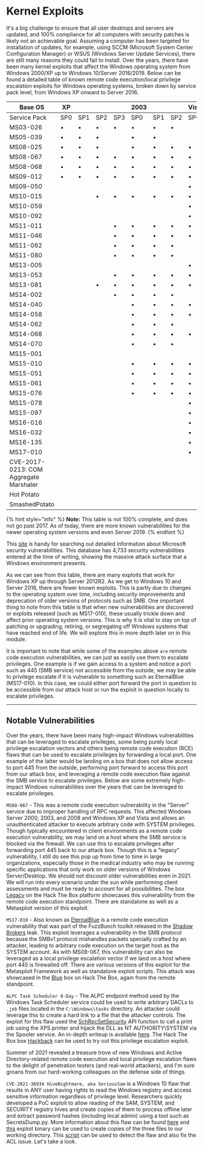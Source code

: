 # Kernel Exploits

It's a big challenge to ensure that all user desktops and servers are updated, and 100% compliance for all computers with security patches is likely not an achievable goal. Assuming a computer has been targeted for installation of updates, for example, using SCCM (Microsoft System Center Configuration Manager) or WSUS (Windows Server Update Services), there are still many reasons they could fail to install. Over the years, there have been many kernel exploits that affect the Windows operating system from Windows 2000/XP up to Windows 10/Server 2016/2019. Below can be found a detailed table of known remote code execution/local privilege escalation exploits for Windows operating systems, broken down by service pack level, from Windows XP onward to Server 2016.

| Base OS                                | XP  |     |     |     | 2003 |     |     | Vista |     |     | 2008 |     | 7   |     | 2008R2 |     | 8 | 8.1 | 2012 | 2012R2 | 10 | 2016 |
| -------------------------------------- | --- | --- | --- | --- | ---- | --- | --- | ----- | --- | --- | ---- | --- | --- | --- | ------ | --- | - | --- | ---- | ------ | -- | ---- |
| Service Pack                           | SP0 | SP1 | SP2 | SP3 | SP0  | SP1 | SP2 | SP0   | SP1 | SP2 | SP0  | SP2 | SP0 | SP1 | SP0    | SP1 |   |     |      |        |    |      |
| MS03-026                               | •   | •   | •   | •   | •    | •   | •   |       |     |     |      |     |     |     |        |     |   |     |      |        |    |      |
| MS05-039                               | •   | •   | •   |     | •    | •   |     |       |     |     |      |     |     |     |        |     |   |     |      |        |    |      |
| MS08-025                               | •   | •   | •   |     | •    | •   | •   | •     | •   |     | •    |     |     |     |        |     |   |     |      |        |    |      |
| MS08-067                               | •   | •   | •   | •   | •    | •   | •   | •     | •   |     | •    |     |     |     |        |     |   |     |      |        |    |      |
| MS08-068                               | •   | •   | •   | •   | •    | •   | •   | •     | •   |     | •    |     |     |     |        |     |   |     |      |        |    |      |
| MS09-012                               | •   | •   | •   | •   | •    | •   | •   | •     | •   |     | •    |     |     |     |        |     |   |     |      |        |    |      |
| MS09-050                               |     |     |     |     |      |     |     | •     | •   | •   | •    | •   |     |     |        |     |   |     |      |        |    |      |
| MS10-015                               |     |     | •   | •   | •    | •   | •   | •     | •   | •   |      |     |     |     |        |     |   |     |      |        |    |      |
| MS10-059                               |     |     |     |     |      |     |     | •     | •   | •   | •    | •   | •   |     | •      |     |   |     |      |        |    |      |
| MS10-092                               |     |     |     |     |      |     |     | •     | •   | •   | •    | •   | •   |     | •      |     |   |     |      |        |    |      |
| MS11-011                               |     |     |     | •   | •    | •   | •   | •     | •   | •   | •    | •   | •   |     | •      |     |   |     |      |        |    |      |
| MS11-046                               |     |     |     | •   | •    | •   | •   | •     | •   | •   | •    | •   | •   | •   | •      | •   |   |     |      |        |    |      |
| MS11-062                               |     |     |     | •   | •    | •   | •   |       |     |     |      |     |     |     |        |     |   |     |      |        |    |      |
| MS11-080                               |     |     |     | •   | •    | •   | •   |       |     |     |      |     |     |     |        |     |   |     |      |        |    |      |
| MS13-005                               |     |     |     |     |      |     |     | •     | •   | •   | •    | •   | •   | •   | •      | •   | • |     | •    |        |    |      |
| MS13-053                               |     |     |     | •   | •    | •   | •   | •     | •   | •   | •    | •   | •   | •   | •      | •   | • |     | •    |        |    |      |
| MS13-081                               |     |     | •   | •   | •    | •   | •   | •     | •   | •   | •    | •   | •   | •   | •      | •   | • |     | •    |        |    |      |
| MS14-002                               |     |     |     | •   | •    | •   | •   |       |     |     |      |     |     |     |        |     |   |     |      |        |    |      |
| MS14-040                               |     |     |     |     | •    | •   | •   | •     | •   | •   | •    | •   | •   | •   | •      | •   | • | •   | •    | •      |    |      |
| MS14-058                               |     |     |     |     | •    | •   | •   | •     | •   | •   | •    | •   | •   | •   | •      | •   | • | •   | •    | •      |    |      |
| MS14-062                               |     |     |     |     | •    | •   | •   |       |     |     |      |     |     |     |        |     |   |     |      |        |    |      |
| MS14-068                               |     |     |     |     | •    | •   | •   | •     | •   | •   | •    | •   | •   | •   | •      | •   | • | •   | •    | •      |    |      |
| MS14-070                               |     |     |     |     | •    | •   | •   |       |     |     |      |     |     |     |        |     |   |     |      |        |    |      |
| MS15-001                               |     |     |     |     |      |     |     |       |     |     |      |     | •   | •   | •      | •   | • | •   | •    | •      |    |      |
| MS15-010                               |     |     |     |     | •    | •   | •   | •     | •   | •   | •    | •   | •   | •   | •      | •   | • | •   | •    | •      |    |      |
| MS15-051                               |     |     |     |     | •    | •   | •   | •     | •   | •   | •    | •   | •   | •   | •      | •   | • | •   | •    | •      |    |      |
| MS15-061                               |     |     |     |     | •    | •   | •   | •     | •   | •   | •    | •   | •   | •   | •      | •   | • | •   | •    | •      |    |      |
| MS15-076                               |     |     |     |     | •    | •   | •   | •     | •   | •   | •    | •   | •   | •   | •      | •   | • | •   | •    | •      |    |      |
| MS15-078                               |     |     |     |     |      |     |     | •     | •   | •   | •    | •   | •   | •   | •      | •   | • | •   | •    | •      |    |      |
| MS15-097                               |     |     |     |     |      |     |     | •     | •   | •   | •    | •   | •   | •   | •      | •   | • | •   | •    | •      | •  |      |
| MS16-016                               |     |     |     |     |      |     |     | •     | •   | •   | •    | •   | •   | •   | •      | •   |   |     |      |        |    |      |
| MS16-032                               |     |     |     |     |      |     |     | •     | •   | •   | •    | •   | •   | •   | •      | •   |   | •   | •    | •      |    |      |
| MS16-135                               |     |     |     |     |      |     |     | •     | •   | •   | •    | •   | •   | •   | •      | •   |   | •   | •    | •      | •  | •    |
| MS17-010                               |     |     |     |     |      |     |     | •     | •   | •   | •    | •   | •   | •   | •      | •   | • | •   | •    | •      | •  | •    |
| CVE-2017-0213: COM Aggregate Marshaler |     |     |     |     |      |     |     |       |     |     |      |     | •   | •   | •      | •   | • | •   | •    | •      | •  | •    |
| Hot Potato                             |     |     |     |     |      |     |     |       |     |     |      |     | •   | •   | •      | •   | • | •   | •    | •      | •  |      |
| SmashedPotato                          |     |     |     |     |      |     |     |       |     |     |      |     | •   | •   | •      | •   | • | •   | •    | •      | •  |      |

{% hint style="info" %}
**Note:** This table is not 100% complete, and does not go past 2017. As of today, there are more known vulnerabilities for the newer operating system versions and even Server 2019.
{% endhint %}

This [site](https://msrc.microsoft.com/update-guide/vulnerability) is handy for searching out detailed information about Microsoft security vulnerabilities. This database has 4,733 security vulnerabilities entered at the time of writing, showing the massive attack surface that a Windows environment presents.

As we can see from this table, there are many exploits that work for Windows XP up through Server 2012R2. As we get to Windows 10 and Server 2016, there are fewer known exploits. This is partly due to changes to the operating system over time, including security improvements and deprecation of older versions of protocols such as SMB. One important thing to note from this table is that when new vulnerabilities are discovered or exploits released (such as MS17-010), these usually trickle down and affect prior operating system versions. This is why it is vital to stay on top of patching or upgrading, retiring, or segregating off Windows systems that have reached end of life. We will explore this in more depth later on in this module.

It is important to note that while some of the examples above `are` remote code execution vulnerabilities, we can just as easily use them to escalate privileges. One example is if we gain access to a system and notice a port such as 445 (SMB service) not accessible from the outside, we may be able to privilege escalate if it is vulnerable to something such as EternalBlue (MS17-010). In this case, we could either port forward the port in question to be accessible from our attack host or run the exploit in question locally to escalate privileges.

***

## Notable Vulnerabilities

Over the years, there have been many high-impact Windows vulnerabilities that can be leveraged to escalate privileges, some being purely local privilege escalation vectors and others being remote code execution (RCE) flaws that can be used to escalate privileges by forwarding a local port. One example of the latter would be landing on a box that does not allow access to port 445 from the outside, performing port forward to access this port from our attack box, and leveraging a remote code execution flaw against the SMB service to escalate privileges. Below are some extremely high-impact Windows vulnerabilities over the years that can be leveraged to escalate privileges.

`MS08-067` - This was a remote code execution vulnerability in the "Server" service due to improper handling of RPC requests. This affected Windows Server 2000, 2003, and 2008 and Windows XP and Vista and allows an unauthenticated attacker to execute arbitrary code with SYSTEM privileges. Though typically encountered in client environments as a remote code execution vulnerability, we may land on a host where the SMB service is blocked via the firewall. We can use this to escalate privileges after forwarding port 445 back to our attack box. Though this is a "legacy" vulnerability, I still do see this pop up from time to time in large organizations, especially those in the medical industry who may be running specific applications that only work on older versions of Windows Server/Desktop. We should not discount older vulnerabilities even in 2021. We will run into every scenario under the sun while performing client assessments and must be ready to account for all possibilities. The box [Legacy](https://0xdf.gitlab.io/2019/02/21/htb-legacy.html) on the Hack The Box platform showcases this vulnerability from the remote code execution standpoint. There are standalone as well as a Metasploit version of this exploit.

`MS17-010` - Also known as [EternalBlue](https://en.wikipedia.org/wiki/EternalBlue) is a remote code execution vulnerability that was part of the FuzzBunch toolkit released in the [Shadow Brokers](https://en.wikipedia.org/wiki/The_Shadow_Brokers) leak. This exploit leverages a vulnerability in the SMB protocol because the SMBv1 protocol mishandles packets specially crafted by an attacker, leading to arbitrary code execution on the target host as the SYSTEM account. As with MS08-067, this vulnerability can also be leveraged as a local privilege escalation vector if we land on a host where port 445 is firewalled off. There are various versions of this exploit for the Metasploit Framework as well as standalone exploit scripts. This attack was showcased in the [Blue](https://0xdf.gitlab.io/2021/05/11/htb-blue.html) box on Hack The Box, again from the remote standpoint.

`ALPC Task Scheduler 0-Day` - The ALPC endpoint method used by the Windows Task Scheduler service could be used to write arbitrary DACLs to `.job` files located in the `C:\Windows\tasks` directory. An attacker could leverage this to create a hard link to a file that the attacker controls. The exploit for this flaw used the [SchRpcSetSecurity](https://docs.microsoft.com/en-us/openspecs/windows_protocols/ms-tsch/a8172c11-a24a-4ad9-abd0-82bcf29d794d?redirectedfrom=MSDN) API function to call a print job using the XPS printer and hijack the DLL as NT AUTHORITY\SYSTEM via the Spooler service. An in-depth writeup is available [here](https://blog.grimm-co.com/2020/05/alpc-task-scheduler-0-day.html). The Hack The Box box [Hackback](https://snowscan.io/htb-writeup-hackback/) can be used to try out this privilege escalation exploit.

Summer of 2021 revealed a treasure trove of new Windows and Active Directory-related remote code execution and local privilege escalation flaws to the delight of penetration testers (and real-world attackers), and I'm sure groans from our hard-working colleagues on the defense side of things.

`CVE-2021-36934 HiveNightmare, aka SeriousSam` is a Windows 10 flaw that results in ANY user having rights to read the Windows registry and access sensitive information regardless of privilege level. Researchers quickly developed a PoC exploit to allow reading of the SAM, SYSTEM, and SECURITY registry hives and create copies of them to process offline later and extract password hashes (including local admin) using a tool such as SecretsDump.py. More information about this flaw can be found [here](https://doublepulsar.com/hivenightmare-aka-serioussam-anybody-can-read-the-registry-in-windows-10-7a871c465fa5) and [this](https://github.com/GossiTheDog/HiveNightmare/raw/master/Release/HiveNightmare.exe) exploit binary can be used to create copies of the three files to our working directory. This [script](https://github.com/GossiTheDog/HiveNightmare/blob/master/Mitigation.ps1) can be used to detect the flaw and also fix the ACL issue. Let's take a look.

